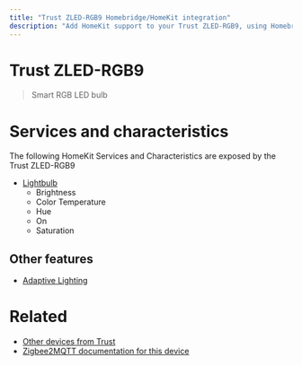```yaml
---
title: "Trust ZLED-RGB9 Homebridge/HomeKit integration"
description: "Add HomeKit support to your Trust ZLED-RGB9, using Homebridge, Zigbee2MQTT and homebridge-z2m."
---
```

<!---
This file has been GENERATED using src/docgen/docgen.ts
DO NOT EDIT THIS FILE MANUALLY!
-->
# Trust ZLED-RGB9
> Smart RGB LED bulb


# Services and characteristics
The following HomeKit Services and Characteristics are exposed by
the Trust ZLED-RGB9

* [Lightbulb](../../light.md)
  * Brightness
  * Color Temperature
  * Hue
  * On
  * Saturation


## Other features
* [Adaptive Lighting](../../light.md)


# Related
* [Other devices from Trust](../index.md#trust)
* [Zigbee2MQTT documentation for this device](https://www.zigbee2mqtt.io/devices/ZLED-RGB9.html)